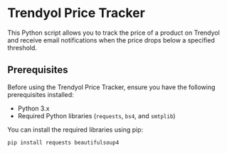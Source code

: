 # Trendyol Price Tracker

This Python script allows you to track the price of a product on Trendyol and receive email notifications when the price drops below a specified threshold.

## Prerequisites

Before using the Trendyol Price Tracker, ensure you have the following prerequisites installed:

- Python 3.x
- Required Python libraries (`requests`, `bs4`, and `smtplib`)

You can install the required libraries using pip:

```bash
pip install requests beautifulsoup4

